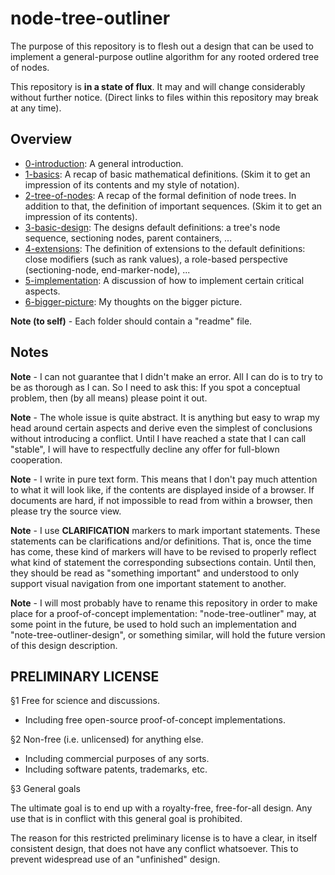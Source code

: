 
<!-- ======================================================================= -->
# node-tree-outliner

The purpose of this repository is to flesh out a design that can be used to
implement a general-purpose outline algorithm for any rooted ordered tree of
nodes.

This repository is **in a state of flux**.
It may and will change considerably without further notice.
(Direct links to files within this repository may break at any time).

<!-- ======================================================================= -->
## Overview

* [0-introduction](./0-introduction): A general introduction.
* [1-basics](./1-basics): A recap of basic mathematical definitions.
  (Skim it to get an impression of its contents and my style of notation).
* [2-tree-of-nodes](./2-tree-of-nodes): A recap of the formal definition of
  node trees. In addition to that, the definition of important sequences.
  (Skim it to get an impression of its contents).
* [3-basic-design](./3-basic-design): The designs default definitions:
  a tree's node sequence, sectioning nodes, parent containers, ...
* [4-extensions](./4-extensions): The definition of extensions to the
  default definitions: close modifiers (such as rank values), a role-based
  perspective (sectioning-node, end-marker-node), ...
* [5-implementation](./5-implementation): A discussion of how to implement
  certain critical aspects.
* [6-bigger-picture](./6-bigger-picture): My thoughts on the bigger picture.

**Note (to self)** -
Each folder should contain a "readme" file.

<!-- ======================================================================= -->
## Notes

**Note** -
I can not guarantee that I didn't make an error. All I can do is to try to be as
thorough as I can. So I need to ask this: If you spot a conceptual problem, then
(by all means) please point it out.

**Note** -
The whole issue is quite abstract. It is anything but easy to wrap my head
around certain aspects and derive even the simplest of conclusions without
introducing a conflict. Until I have reached a state that I can call "stable",
I will have to respectfully decline any offer for full-blown cooperation.

**Note** -
I write in pure text form. This means that I don't pay much attention to
what it will look like, if the contents are displayed inside of a browser.
If documents are hard, if not impossible to read from within a browser,
then please try the source view.

**Note** -
I use **CLARIFICATION** markers to mark important statements. These statements
can be clarifications and/or definitions. That is, once the time has come,
these kind of markers will have to be revised to properly reflect what kind of
statement the corresponding subsections contain. Until then, they should be read
as "something important" and understood to only support visual navigation from
one important statement to another.

**Note** -
I will most probably have to rename this repository in order to make place for
a proof-of-concept implementation: "node-tree-outliner" may, at some point in
the future, be used to hold such an implementation and "note-tree-outliner-design",
or something similar, will hold the future version of this design description.

<!-- ======================================================================= -->
## PRELIMINARY LICENSE

§1 Free for science and discussions.

* Including free open-source proof-of-concept implementations.

§2 Non-free (i.e. unlicensed) for anything else.

* Including commercial purposes of any sorts.
* Including software patents, trademarks, etc.

§3 General goals

The ultimate goal is to end up with a royalty-free, free-for-all design.
Any use that is in conflict with this general goal is prohibited.

The reason for this restricted preliminary license is to have a clear,
in itself consistent design, that does not have any conflict whatsoever.
This to prevent widespread use of an "unfinished" design.
